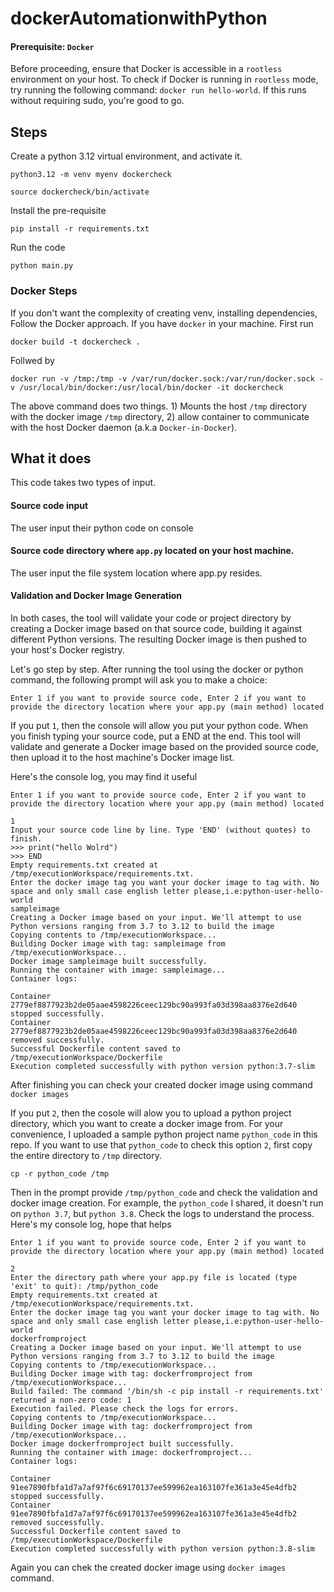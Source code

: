 # dockerAutomationwithPython

#### Prerequisite: `Docker` 

Before proceeding, ensure that Docker is accessible in a `rootless` environment on your host. To check if Docker is running in `rootless` mode, try running the following command: `docker run hello-world`. If this runs without requiring sudo, you're good to go.

## Steps
Create a python 3.12 virtual environment, and activate it.
```
python3.12 -m venv myenv dockercheck

source dockercheck/bin/activate
```


Install the pre-requisite
```
pip install -r requirements.txt
```

Run the code 

```
python main.py
```
### Docker Steps
If you don't want the complexity of creating venv, installing dependencies, Follow the Docker approach. If you have `docker` in your machine. First run

```
docker build -t dockercheck .
```
Follwed by 
```
docker run -v /tmp:/tmp -v /var/run/docker.sock:/var/run/docker.sock -v /usr/local/bin/docker:/usr/local/bin/docker -it dockercheck
```
The above command does two things. 1) Mounts the host `/tmp` directory with the docker image `/tmp` directory, 2) allow container to communicate with the host Docker daemon (a.k.a `Docker-in-Docker`). 

## What it does
This code takes two types of input.
#### Source code input
The user input their python code on console
#### Source code directory where `app.py` located on your host machine.
The user input the file system location where app.py resides.
#### Validation and Docker Image Generation
In both cases, the tool will validate your code or project directory by creating a Docker image based on that source code, building it against different Python versions. The resulting Docker image is then pushed to your host's Docker registry.

Let's go step by step. After running the tool using the docker or python command, the following prompt will ask you to make a choice:
```
Enter 1 if you want to provide source code, Enter 2 if you want to provide the directory location where your app.py (main method) located
```

If you put `1`, then the console will allow you put your python code. When you finish typing your source code, put a END at the end. This tool will validate and generate a Docker image based on the provided source code, then upload it to the host machine's Docker image list.

Here's the console log, you may find it useful
```
Enter 1 if you want to provide source code, Enter 2 if you want to provide the directory location where your app.py (main method) located 

1
Input your source code line by line. Type 'END' (without quotes) to finish.
>>> print("hello Wolrd")
>>> END
Empty requirements.txt created at /tmp/executionWorkspace/requirements.txt.
Enter the docker image tag you want your docker image to tag with. No space and only small case english letter please,i.e:python-user-hello-world
sampleimage
Creating a Docker image based on your input. We'll attempt to use Python versions ranging from 3.7 to 3.12 to build the image
Copying contents to /tmp/executionWorkspace...
Building Docker image with tag: sampleimage from /tmp/executionWorkspace...
Docker image sampleimage built successfully.
Running the container with image: sampleimage...
Container logs:
 
Container 2779ef8877923b2de05aae4598226ceec129bc90a993fa03d398aa8376e2d640 stopped successfully.
Container 2779ef8877923b2de05aae4598226ceec129bc90a993fa03d398aa8376e2d640 removed successfully.
Successful Dockerfile content saved to /tmp/executionWorkspace/Dockerfile
Execution completed successfully with python version python:3.7-slim
```
After finishing you can check your created docker image using command `docker images`

If you put `2`, then the cosole will alow you to upload a python project directory, which you want to create a docker image from. For your convenience, I uploaded a sample python project name `python_code` in this repo. If you want to use that `python_code` to check this option `2`, first copy the entire directory to `/tmp` directory.

```
cp -r python_code /tmp
```
Then in the prompt provide `/tmp/python_code` and check the validation and docker image creation. For example, the `python_code` I shared, it doesn't run on `python 3.7`, but `python 3.8`. Check the logs to understand the process.
Here's my console log, hope that helps

```
Enter 1 if you want to provide source code, Enter 2 if you want to provide the directory location where your app.py (main method) located 

2
Enter the directory path where your app.py file is located (type 'exit' to quit): /tmp/python_code
Empty requirements.txt created at /tmp/executionWorkspace/requirements.txt.
Enter the docker image tag you want your docker image to tag with. No space and only small case english letter please,i.e:python-user-hello-world
dockerfromproject
Creating a Docker image based on your input. We'll attempt to use Python versions ranging from 3.7 to 3.12 to build the image
Copying contents to /tmp/executionWorkspace...
Building Docker image with tag: dockerfromproject from /tmp/executionWorkspace...
Build failed: The command '/bin/sh -c pip install -r requirements.txt' returned a non-zero code: 1
Execution failed. Please check the logs for errors.
Copying contents to /tmp/executionWorkspace...
Building Docker image with tag: dockerfromproject from /tmp/executionWorkspace...
Docker image dockerfromproject built successfully.
Running the container with image: dockerfromproject...
Container logs:
 
Container 91ee7890fbfa1d7a7af97f6c69170137ee599962ea163107fe361a3e45e4dfb2 stopped successfully.
Container 91ee7890fbfa1d7a7af97f6c69170137ee599962ea163107fe361a3e45e4dfb2 removed successfully.
Successful Dockerfile content saved to /tmp/executionWorkspace/Dockerfile
Execution completed successfully with python version python:3.8-slim
```
Again you can chek the created docker image using `docker images` command.


